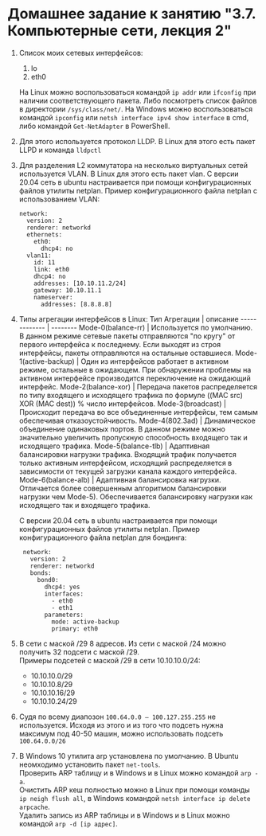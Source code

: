 # Домашнее задание к занятию "3.7. Компьютерные сети, лекция 2"
1. Список моих сетевых интерфейсов:
   1. lo
   2. eth0  
   
   На Linux можно воспользоваться командой ```ip addr``` или ```ifconfig``` при наличии соответствующего пакета. Либо посмотреть список файлов в директории ```/sys/class/net/```.
   На Windows можно воспользоваться командой ```ipconfig``` или ```netsh interface ipv4 show interface``` в cmd, либо командой ```Get-NetAdapter``` в PowerShell.
2. Для этого используется протокол LLDP. В Linux для этого есть пакет LLPD и команда ```lldpctl```
3. Для разделения L2 коммутатора на несколько виртуальных сетей используется VLAN. В Linux для этого есть пакет vlan. С версии 20.04 сеть в ubuntu настраивается при помощи конфигурационных файлов утилиты netplan. Пример конфигурационного файла netplan с использованием VLAN:
    ```
    network:
      version: 2
      renderer: networkd
      ethernets:
        eth0:
          dhcp4: no
      vlan11:
        id: 11
        link: eth0
        dhcp4: no
        addresses: [10.10.11.2/24]
        gateway: 10.10.11.1
        nameserver:
          addresses: [8.8.8.8]
    ```
4. Типы агрегации интерфейсов в Linux:
   Тип Агрегации | описание
   ------------- | --------
   Mode-0(balance-rr) | Используется по умолчанию. В данном режиме сетевые пакеты отправляются "по кругу" от первого интерфейса к последнему. Если выходят из строя интерфейсы, пакеты отправляются на остальные оставшиеся.
   Mode-1(active-backup) | Один из интерфейсов работает в активном режиме, остальные в ожидающем. При обнаружении проблемы на активном интерфейсе производится переключение на ожидающий интерфейс.
   Mode-2(balance-xor) | Передача пакетов распределяется по типу входящего и исходящего трафика по формуле ((MAC src) XOR (MAC dest)) % число интерфейсов.
   Mode-3(broadcast) | Происходит передача во все объединенные интерфейсы, тем самым обеспечивая отказоустойчивость.
   Mode-4(802.3ad) | Динамическое объединение одинаковых портов. В данном режиме можно значительно увеличить пропускную способность входящего так и исходящего трафика.
   Mode-5(balance-tlb) | Адаптивная балансировки нагрузки трафика. Входящий трафик получается только активным интерфейсом, исходящий распределяется в зависимости от текущей загрузки канала каждого интерфейса.
   Mode-6(balance-alb) | Адаптивная балансировка нагрузки. Отличается более совершенным алгоритмом балансировки нагрузки чем Mode-5). Обеспечивается балансировку нагрузки как исходящего так и входящего трафика.

   С версии 20.04 сеть в ubuntu настраивается при помощи конфигурационных файлов утилиты netplan. Пример конфигурационного файла netplan для бондинга:
   ```
    network:
      version: 2
      renderer: networkd
      bonds:
        bond0:
          dhcp4: yes
          interfaces:
            - eth0
            - eth1
          parameters:
            mode: active-backup
            primary: eth0
   ```
5. В сети с маской /29 8 адресов. Из сети с маской /24 можно получить 32 подсети с маской /29.  
   Примеры подсетей с маской /29 в сети 10.10.10.0/24:
   * 10.10.10.0/29
   * 10.10.10.8/29
   * 10.10.10.16/29
   * 10.10.10.24/29
6. Судя по всему диапозон ```100.64.0.0 — 100.127.255.255``` не используется. Исходя из этого и из того что подсеть нужна максимум под 40-50 машин, можно использовать подсеть ```100.64.0.0/26```
7. В Windows 10 утилита arp установлена по умолчанию. В Ubuntu неомходимо установить пакет ```net-tools```.  
   Проверить ARP таблицу и в Windows и в Linux можно командой ```arp -a```.  
   Очистить ARP кеш полностью можно в Linux при помощи команды ```ip neigh flush all```, в Windows командой ```netsh interface ip delete arpcache```.  
   Удалить запись из ARP таблицы и в Windows и в Linux можно командой ```arp -d [ip адрес]```.